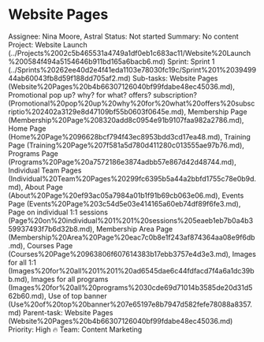 # Website Pages

Assignee: Nina Moore, Astral
Status: Not started
Summary: No content
Project: Website Launch (../Projects%2002c5b465531a4749a1df0eb1c683ac11/Website%20Launch%200584f494a5154646b911bd165a6bacb6.md)
Sprint: Sprint 1 (../Sprints%20262ee40d2e4f41eda1103e78030fc19c/Sprint%201%203949944ab60043fb8d59f188dd705af2.md)
Sub-tasks: Website Pages (Website%20Pages%20b4b66307126040bf99fdabe48ec45036.md), Promotional pop up? why? for what? offers? subscription? (Promotional%20pop%20up%20why%20for%20what%20offers%20subscriptio%202402a3129e8d47109bf55b0603f0645e.md), Membership Page (Membership%20Page%208320add8c0954e91b9107faa982a2786.md), Home Page (Home%20Page%2096628bcf794f43ec8953bdd3cd17ea48.md), Training Page (Training%20Page%207f581a5d780d411280c013555ae97b76.md), Programs Page (Programs%20Page%20a7572186e3874adbb57e867d42d48744.md), Individual Team Pages (Individual%20Team%20Pages%20299fc6395b5a44a2bbfd1755c78e0b9d.md), About Page (About%20Page%20ef93ac05a7984a01b1f91b69cb063e06.md), Events Page (Events%20Page%203c54d5e03e414165a60eb74df89f6fe3.md), Page on individual 1:1 sessions (Page%20on%20individual%201%201%20sessions%205eaeb1eb7b0a4b359937493f7b6d32b8.md), Membership Area Page (Membership%20Area%20Page%20eac7c0b8e1f243af874364aa08e9f6db.md), Courses Page (Courses%20Page%20963806f607614383b17ebb3757e4d3e3.md), Images for all 1:1 (Images%20for%20all%201%201%20ad6545dae6c44fdfacd7f4a6a1dc39bb.md), Images for all programs (Images%20for%20all%20programs%2030cde69d71014b3585de20d31d562b60.md), Use of top banner (Use%20of%20top%20banner%207e65197e8b7947d582fefe78088a8357.md)
Parent-task: Website Pages (Website%20Pages%20b4b66307126040bf99fdabe48ec45036.md)
Priority: High 🔥
Team: Content Marketing